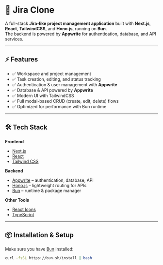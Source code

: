 # 📝 Jira Clone

A full-stack **Jira-like project management application** built with **Next.js**, **React**, **TailwindCSS**, and **Hono.js**, running on **Bun**.  
The backend is powered by **Appwrite** for authentication, database, and API services.

---

## ⚡ Features

- ✅ Workspace and project management
- ✅ Task creation, editing, and status tracking
- ✅ Authentication & user management with **Appwrite**
- ✅ Database & API powered by **Appwrite**
- ✅ Modern UI with TailwindCSS
- ✅ Full modal-based CRUD (create, edit, delete) flows
- ✅ Optimized for performance with Bun runtime

---

## 🛠️ Tech Stack

**Frontend**

- [Next.js](https://nextjs.org/)
- [React](https://react.dev/)
- [Tailwind CSS](https://tailwindcss.com/)

**Backend**

- [Appwrite](https://appwrite.io/) – authentication, database, API
- [Hono.js](https://hono.dev/) – lightweight routing for APIs
- [Bun](https://bun.sh/) – runtime & package manager

**Other Tools**

- [React Icons](https://react-icons.github.io/react-icons/)
- [TypeScript](https://www.typescriptlang.org/)

---

## 📦 Installation & Setup

Make sure you have [Bun](https://bun.sh/) installed:

```bash
curl -fsSL https://bun.sh/install | bash
```
